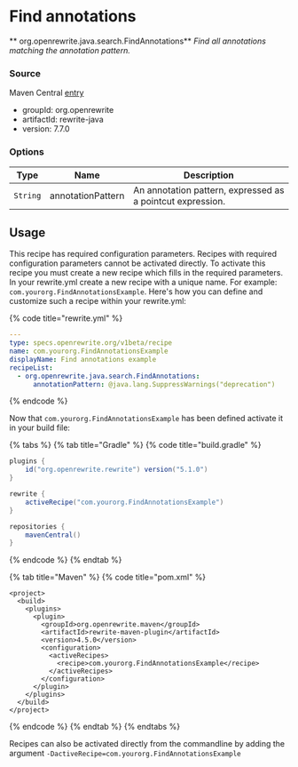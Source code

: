 # Find annotations

** org.openrewrite.java.search.FindAnnotations**
_Find all annotations matching the annotation pattern._

### Source

Maven Central [entry](https://search.maven.org/artifact/org.openrewrite/rewrite-java/7.7.0/jar)

* groupId: org.openrewrite
* artifactId: rewrite-java
* version: 7.7.0

### Options

| Type | Name | Description |
| -- | -- | -- |
| `String` | annotationPattern | An annotation pattern, expressed as a pointcut expression. |

## Usage
This recipe has required configuration parameters. Recipes with required configuration parameters cannot be activated directly. To activate this recipe you must create a new recipe which fills in the required parameters. In your rewrite.yml create a new recipe with a unique name. For example: `com.yourorg.FindAnnotationsExample`. 
Here's how you can define and customize such a recipe within your rewrite.yml:

{% code title="rewrite.yml" %}
```yaml
---
type: specs.openrewrite.org/v1beta/recipe
name: com.yourorg.FindAnnotationsExample
displayName: Find annotations example
recipeList:
  - org.openrewrite.java.search.FindAnnotations:
      annotationPattern: @java.lang.SuppressWarnings("deprecation")
```
{% endcode %}


Now that `com.yourorg.FindAnnotationsExample` has been defined activate it in your build file:

{% tabs %}
{% tab title="Gradle" %}
{% code title="build.gradle" %}
```groovy
plugins {
    id("org.openrewrite.rewrite") version("5.1.0")
}

rewrite {
    activeRecipe("com.yourorg.FindAnnotationsExample")
}

repositories {
    mavenCentral()
}

```
{% endcode %}
{% endtab %}

{% tab title="Maven" %}
{% code title="pom.xml" %}
```markup
<project>
  <build>
    <plugins>
      <plugin>
        <groupId>org.openrewrite.maven</groupId>
        <artifactId>rewrite-maven-plugin</artifactId>
        <version>4.5.0</version>
        <configuration>
          <activeRecipes>
            <recipe>com.yourorg.FindAnnotationsExample</recipe>
          </activeRecipes>
        </configuration>
      </plugin>
    </plugins>
  </build>
</project>
```
{% endcode %}
{% endtab %}
{% endtabs %}

Recipes can also be activated directly from the commandline by adding the argument `-DactiveRecipe=com.yourorg.FindAnnotationsExample`
